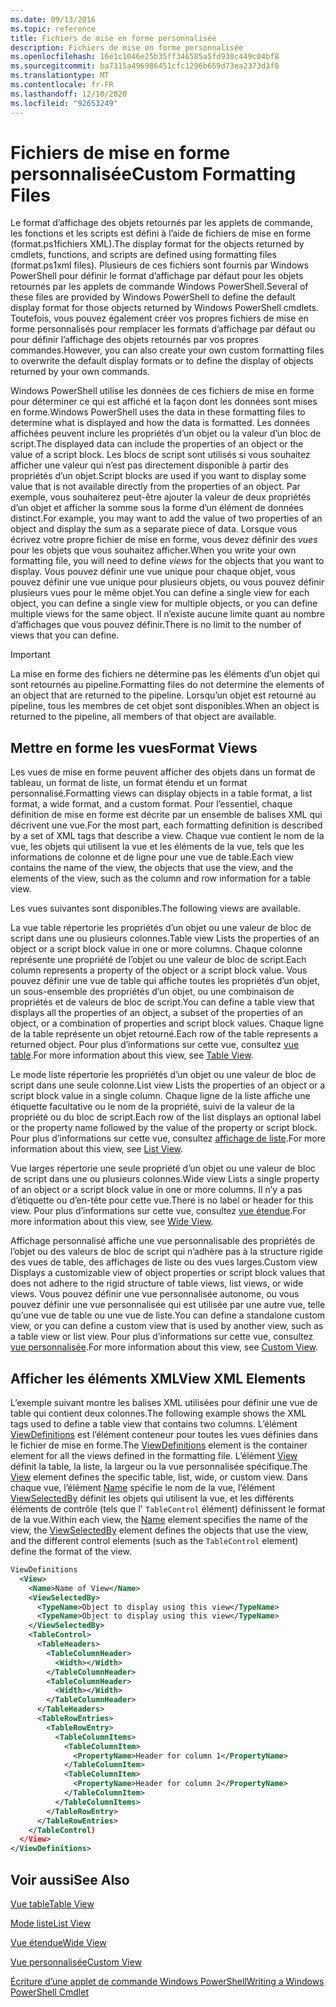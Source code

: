 ```yaml
---
ms.date: 09/13/2016
ms.topic: reference
title: Fichiers de mise en forme personnalisée
description: Fichiers de mise en forme personnalisée
ms.openlocfilehash: 16e1c1046e25b35ff346585a5fd930c449c04bf8
ms.sourcegitcommit: ba7315a496986451cfc1296b659d73ea2373d3f0
ms.translationtype: MT
ms.contentlocale: fr-FR
ms.lasthandoff: 12/10/2020
ms.locfileid: "92653249"
---
```

# <a name="custom-formatting-files"></a><span data-ttu-id="161d0-103">Fichiers de mise en forme personnalisée</span><span class="sxs-lookup"><span data-stu-id="161d0-103">Custom Formatting Files</span></span>

<span data-ttu-id="161d0-104">Le format d’affichage des objets retournés par les applets de commande, les fonctions et les scripts est défini à l’aide de fichiers de mise en forme (format.ps1fichiers XML).</span><span class="sxs-lookup"><span data-stu-id="161d0-104">The display format for the objects returned by cmdlets, functions, and scripts are defined using formatting files (format.ps1xml files).</span></span> <span data-ttu-id="161d0-105">Plusieurs de ces fichiers sont fournis par Windows PowerShell pour définir le format d’affichage par défaut pour les objets retournés par les applets de commande Windows PowerShell.</span><span class="sxs-lookup"><span data-stu-id="161d0-105">Several of these files are provided by Windows PowerShell to define the default display format for those objects returned by Windows PowerShell cmdlets.</span></span> <span data-ttu-id="161d0-106">Toutefois, vous pouvez également créer vos propres fichiers de mise en forme personnalisés pour remplacer les formats d’affichage par défaut ou pour définir l’affichage des objets retournés par vos propres commandes.</span><span class="sxs-lookup"><span data-stu-id="161d0-106">However, you can also create your own custom formatting files to overwrite the default display formats or to define the display of objects returned by your own commands.</span></span>

<span data-ttu-id="161d0-107">Windows PowerShell utilise les données de ces fichiers de mise en forme pour déterminer ce qui est affiché et la façon dont les données sont mises en forme.</span><span class="sxs-lookup"><span data-stu-id="161d0-107">Windows PowerShell uses the data in these formatting files to determine what is displayed and how the data is formatted.</span></span> <span data-ttu-id="161d0-108">Les données affichées peuvent inclure les propriétés d’un objet ou la valeur d’un bloc de script.</span><span class="sxs-lookup"><span data-stu-id="161d0-108">The displayed data can include the properties of an object or the value of a script block.</span></span>  <span data-ttu-id="161d0-109">Les blocs de script sont utilisés si vous souhaitez afficher une valeur qui n’est pas directement disponible à partir des propriétés d’un objet.</span><span class="sxs-lookup"><span data-stu-id="161d0-109">Script blocks are used if you want to display some value that is not available directly from the properties of an object.</span></span> <span data-ttu-id="161d0-110">Par exemple, vous souhaiterez peut-être ajouter la valeur de deux propriétés d’un objet et afficher la somme sous la forme d’un élément de données distinct.</span><span class="sxs-lookup"><span data-stu-id="161d0-110">For example, you may want to add the value of two properties of an object and display the sum as a separate piece of data.</span></span> <span data-ttu-id="161d0-111">Lorsque vous écrivez votre propre fichier de mise en forme, vous devez définir des *vues* pour les objets que vous souhaitez afficher.</span><span class="sxs-lookup"><span data-stu-id="161d0-111">When you write your own formatting file, you will need to define *views* for the objects that you want to display.</span></span> <span data-ttu-id="161d0-112">Vous pouvez définir une vue unique pour chaque objet, vous pouvez définir une vue unique pour plusieurs objets, ou vous pouvez définir plusieurs vues pour le même objet.</span><span class="sxs-lookup"><span data-stu-id="161d0-112">You can define a single view for each object, you can define a single view for multiple objects, or you can define multiple views for the same object.</span></span> <span data-ttu-id="161d0-113">Il n’existe aucune limite quant au nombre d’affichages que vous pouvez définir.</span><span class="sxs-lookup"><span data-stu-id="161d0-113">There is no limit to the number of views that you can define.</span></span>

> [!IMPORTANT]
> <span data-ttu-id="161d0-114">La mise en forme des fichiers ne détermine pas les éléments d’un objet qui sont retournés au pipeline.</span><span class="sxs-lookup"><span data-stu-id="161d0-114">Formatting files do not determine the elements of an object that are returned to the pipeline.</span></span> <span data-ttu-id="161d0-115">Lorsqu’un objet est retourné au pipeline, tous les membres de cet objet sont disponibles.</span><span class="sxs-lookup"><span data-stu-id="161d0-115">When an object is returned to the pipeline, all members of that object are available.</span></span>

## <a name="format-views"></a><span data-ttu-id="161d0-116">Mettre en forme les vues</span><span class="sxs-lookup"><span data-stu-id="161d0-116">Format Views</span></span>

<span data-ttu-id="161d0-117">Les vues de mise en forme peuvent afficher des objets dans un format de tableau, un format de liste, un format étendu et un format personnalisé.</span><span class="sxs-lookup"><span data-stu-id="161d0-117">Formatting views can display objects in a table format, a list format, a wide format, and a custom format.</span></span> <span data-ttu-id="161d0-118">Pour l’essentiel, chaque définition de mise en forme est décrite par un ensemble de balises XML qui décrivent une vue.</span><span class="sxs-lookup"><span data-stu-id="161d0-118">For the most part, each formatting definition is described by a set of XML tags that describe a view.</span></span> <span data-ttu-id="161d0-119">Chaque vue contient le nom de la vue, les objets qui utilisent la vue et les éléments de la vue, tels que les informations de colonne et de ligne pour une vue de table.</span><span class="sxs-lookup"><span data-stu-id="161d0-119">Each view contains the name of the view, the objects that use the view, and the elements of the view, such as the column and row information for a table view.</span></span>

<span data-ttu-id="161d0-120">Les vues suivantes sont disponibles.</span><span class="sxs-lookup"><span data-stu-id="161d0-120">The following views are available.</span></span>

<span data-ttu-id="161d0-121">La vue table répertorie les propriétés d’un objet ou une valeur de bloc de script dans une ou plusieurs colonnes.</span><span class="sxs-lookup"><span data-stu-id="161d0-121">Table view Lists the properties of an object or a script block value in one or more columns.</span></span> <span data-ttu-id="161d0-122">Chaque colonne représente une propriété de l’objet ou une valeur de bloc de script.</span><span class="sxs-lookup"><span data-stu-id="161d0-122">Each column represents a property of the object or a script block value.</span></span> <span data-ttu-id="161d0-123">Vous pouvez définir une vue de table qui affiche toutes les propriétés d’un objet, un sous-ensemble des propriétés d’un objet, ou une combinaison de propriétés et de valeurs de bloc de script.</span><span class="sxs-lookup"><span data-stu-id="161d0-123">You can define a table view that displays all the properties of an object, a subset of the properties of an object, or a combination of properties and script block values.</span></span> <span data-ttu-id="161d0-124">Chaque ligne de la table représente un objet retourné.</span><span class="sxs-lookup"><span data-stu-id="161d0-124">Each row of the table represents a returned object.</span></span> <span data-ttu-id="161d0-125">Pour plus d’informations sur cette vue, consultez [vue table](../format/creating-a-table-view.md).</span><span class="sxs-lookup"><span data-stu-id="161d0-125">For more information about this view, see [Table View](../format/creating-a-table-view.md).</span></span>

<span data-ttu-id="161d0-126">Le mode liste répertorie les propriétés d’un objet ou une valeur de bloc de script dans une seule colonne.</span><span class="sxs-lookup"><span data-stu-id="161d0-126">List view Lists the properties of an object or a script block value in a single column.</span></span> <span data-ttu-id="161d0-127">Chaque ligne de la liste affiche une étiquette facultative ou le nom de la propriété, suivi de la valeur de la propriété ou du bloc de script.</span><span class="sxs-lookup"><span data-stu-id="161d0-127">Each row of the list displays an optional label or the property name followed by the value of the property or script block.</span></span> <span data-ttu-id="161d0-128">Pour plus d’informations sur cette vue, consultez [affichage de liste](../format/creating-a-list-view.md).</span><span class="sxs-lookup"><span data-stu-id="161d0-128">For more information about this view, see [List View](../format/creating-a-list-view.md).</span></span>

<span data-ttu-id="161d0-129">Vue larges répertorie une seule propriété d’un objet ou une valeur de bloc de script dans une ou plusieurs colonnes.</span><span class="sxs-lookup"><span data-stu-id="161d0-129">Wide view Lists a single property of an object or a script block value in one or more columns.</span></span> <span data-ttu-id="161d0-130">Il n’y a pas d’étiquette ou d’en-tête pour cette vue.</span><span class="sxs-lookup"><span data-stu-id="161d0-130">There is no label or header for this view.</span></span> <span data-ttu-id="161d0-131">Pour plus d’informations sur cette vue, consultez [vue étendue](../format/creating-a-wide-view.md).</span><span class="sxs-lookup"><span data-stu-id="161d0-131">For more information about this view, see [Wide View](../format/creating-a-wide-view.md).</span></span>

<span data-ttu-id="161d0-132">Affichage personnalisé affiche une vue personnalisable des propriétés de l’objet ou des valeurs de bloc de script qui n’adhère pas à la structure rigide des vues de table, des affichages de liste ou des vues larges.</span><span class="sxs-lookup"><span data-stu-id="161d0-132">Custom view Displays a customizable view of object properties or script block values that does not adhere to the rigid structure of table views, list views, or wide views.</span></span> <span data-ttu-id="161d0-133">Vous pouvez définir une vue personnalisée autonome, ou vous pouvez définir une vue personnalisée qui est utilisée par une autre vue, telle qu’une vue de table ou une vue de liste.</span><span class="sxs-lookup"><span data-stu-id="161d0-133">You can define a standalone custom view, or you can define a custom view that is used by another view, such as a table view or list view.</span></span> <span data-ttu-id="161d0-134">Pour plus d’informations sur cette vue, consultez [vue personnalisée](../format/creating-custom-controls.md).</span><span class="sxs-lookup"><span data-stu-id="161d0-134">For more information about this view, see [Custom View](../format/creating-custom-controls.md).</span></span>

## <a name="view-xml-elements"></a><span data-ttu-id="161d0-135">Afficher les éléments XML</span><span class="sxs-lookup"><span data-stu-id="161d0-135">View XML Elements</span></span>

<span data-ttu-id="161d0-136">L’exemple suivant montre les balises XML utilisées pour définir une vue de table qui contient deux colonnes.</span><span class="sxs-lookup"><span data-stu-id="161d0-136">The following example shows the XML tags used to define a table view that contains two columns.</span></span> <span data-ttu-id="161d0-137">L’élément [ViewDefinitions](../format/viewdefinitions-element-format.md) est l’élément conteneur pour toutes les vues définies dans le fichier de mise en forme.</span><span class="sxs-lookup"><span data-stu-id="161d0-137">The [ViewDefinitions](../format/viewdefinitions-element-format.md) element is the container element for all the views defined in the formatting file.</span></span> <span data-ttu-id="161d0-138">L’élément [View](../format/view-element-format.md) définit la table, la liste, la largeur ou la vue personnalisée spécifique.</span><span class="sxs-lookup"><span data-stu-id="161d0-138">The [View](../format/view-element-format.md) element defines the specific table, list, wide, or custom view.</span></span> <span data-ttu-id="161d0-139">Dans chaque vue, l’élément [Name](../format/name-element-for-view-format.md) spécifie le nom de la vue, l’élément [ViewSelectedBy](../format/viewselectedby-element-format.md) définit les objets qui utilisent la vue, et les différents éléments de contrôle (tels que l' `TableControl` élément) définissent le format de la vue.</span><span class="sxs-lookup"><span data-stu-id="161d0-139">Within each view, the [Name](../format/name-element-for-view-format.md) element specifies the name of the view, the [ViewSelectedBy](../format/viewselectedby-element-format.md) element defines the objects that use the view, and the different control elements (such as the `TableControl` element) define the format of the view.</span></span>

```xml
ViewDefinitions
  <View>
    <Name>Name of View</Name>
    <ViewSelectedBy>
      <TypeName>Object to display using this view</TypeName>
      <TypeName>Object to display using this view</TypeName>
    </ViewSelectedBy>
    <TableControl>
      <TableHeaders>
        <TableColumnHeader>
          <Width></Width>
        </TableColumnHeader>
        <TableColumnHeader>
          <Width></Width>
        </TableColumnHeader>
      </TableHeaders>
      <TableRowEntries>
        <TableRowEntry>
          <TableColumnItems>
            <TableColumnItem>
              <PropertyName>Header for column 1</PropertyName>
            </TableColumnItem>
            <TableColumnItem>
              <PropertyName>Header for column 2</PropertyName>
            </TableColumnItem>
          </TableColumnItems>
        </TableRowEntry>
      </TableRowEntries>
    </TableControl)
  </View>
</ViewDefinitions>

```

## <a name="see-also"></a><span data-ttu-id="161d0-140">Voir aussi</span><span class="sxs-lookup"><span data-stu-id="161d0-140">See Also</span></span>

[<span data-ttu-id="161d0-141">Vue table</span><span class="sxs-lookup"><span data-stu-id="161d0-141">Table View</span></span>](../format/creating-a-table-view.md)

[<span data-ttu-id="161d0-142">Mode liste</span><span class="sxs-lookup"><span data-stu-id="161d0-142">List View</span></span>](../format/creating-a-list-view.md)

[<span data-ttu-id="161d0-143">Vue étendue</span><span class="sxs-lookup"><span data-stu-id="161d0-143">Wide View</span></span>](../format/creating-a-wide-view.md)

[<span data-ttu-id="161d0-144">Vue personnalisée</span><span class="sxs-lookup"><span data-stu-id="161d0-144">Custom View</span></span>](../format/creating-custom-controls.md)

[<span data-ttu-id="161d0-145">Écriture d’une applet de commande Windows PowerShell</span><span class="sxs-lookup"><span data-stu-id="161d0-145">Writing a Windows PowerShell Cmdlet</span></span>](./writing-a-windows-powershell-cmdlet.md)

